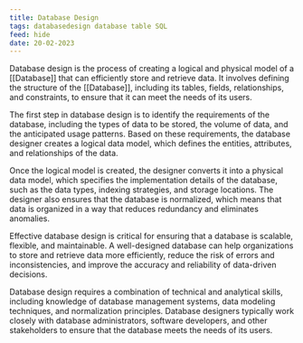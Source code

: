 ```yaml
---
title: Database Design
tags: databasedesign database table SQL
feed: hide
date: 20-02-2023
---
```

Database design is the process of creating a logical and physical model of a [[Database]] that can efficiently store and retrieve data. It involves defining the structure of the [[Database]], including its tables, fields, relationships, and constraints, to ensure that it can meet the needs of its users.

The first step in database design is to identify the requirements of the database, including the types of data to be stored, the volume of data, and the anticipated usage patterns. Based on these requirements, the database designer creates a logical data model, which defines the entities, attributes, and relationships of the data.

Once the logical model is created, the designer converts it into a physical data model, which specifies the implementation details of the database, such as the data types, indexing strategies, and storage locations. The designer also ensures that the database is normalized, which means that data is organized in a way that reduces redundancy and eliminates anomalies.

Effective database design is critical for ensuring that a database is scalable, flexible, and maintainable. A well-designed database can help organizations to store and retrieve data more efficiently, reduce the risk of errors and inconsistencies, and improve the accuracy and reliability of data-driven decisions.

Database design requires a combination of technical and analytical skills, including knowledge of database management systems, data modeling techniques, and normalization principles. Database designers typically work closely with database administrators, software developers, and other stakeholders to ensure that the database meets the needs of its users.